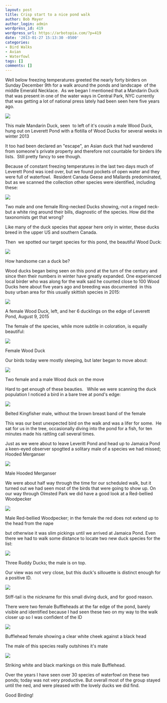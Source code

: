 ```yaml
---
layout: post
title: Crisp start to a nice pond walk
author: Bob Mayer
author_login: admin
wordpress_id: 419
wordpress_url: https://arbotopia.com/?p=419
date: '2013-01-27 15:13:30 -0500'
categories:
- Bird Walks
- Avian
- Waterfowl
tags: []
comments: []
---
```



Well below freezing temperatures greeted the nearly forty birders on Sunday December 9th for a walk around the ponds and landscape  of the middle Emerald Necklace.  As we began I mentioned that a Mandarin Duck that was present in one of the water ways in Central Park, NYC currently that was getting a lot of national press lately had been seen here five years ago. 

![](/images//2018/12/P1070591.jpg?fit=525%2C386&ssl=1)

This male Mandarin Duck, seen  to left of it's cousin a male Wood Duck, hung out on Leverett Pond with a flotilla of Wood Ducks for several weeks in winter 2013

It too had been declared an "escape", an Asian duck that had wandered from someone's private property and therefore not countable for birders life lists.  Still pretty fancy to see though.

Because of constant freezing temperatures in the last two days much of Leverett Pond was iced over, but we found pockets of open water and they were full of waterfowl.  Resident Canada Geese and Mallards predominated, but as we scanned the collection other species were identified, including these:

![](/images//2018/12/Ring-necked-DuckJPG.jpg?fit=525%2C398&ssl=1)

Two male and one female Ring-necked Ducks showing,-not a ringed neck- but a white ring around their bills, diagnostic of the species. How did the taxonomists get that wrong?

Like many of the duck species that appear here only in winter, these ducks breed in the upper US and southern Canada. 

Then  we spotted our target species for this pond, the beautiful Wood Duck:

![](/images//2018/12/P1010412.jpg?fit=525%2C356&ssl=1)

How handsome can a duck be?

Wood ducks began being seen on this pond at the turn of the century and since then their numbers in winter have greatly expanded. One experienced local birder who was along for the walk said he counted close to 100 Wood Ducks here about five years ago and breeding was documented  in this busy urban area for this usually skittish species in 2015:

![](/images//2018/12/P1100739.jpg?fit=525%2C251&ssl=1)

A female Wood Duck, left, and her 6 ducklings on the edge of Leverett Pond, August 9, 2015

The female of the species, while more subtile in coloration, is equally beautiful:

![](/images/2018/12/Wood-Duck-f..jpg)

Female Wood Duck

Our birds today were mostly sleeping, but later began to move about:

![](/images//2018/12/P1010908.jpg?fit=525%2C367&ssl=1)

Two female and a male Wood duck on the move

Hard to get enough of these beauties.   While we were scanning the duck population I noticed a bird in a bare tree at pond's edge:

![](https://i1.wp.com/arbotopia.com/wp-content/uploads/2018/12/P1160316.jpg?fit=525%2C355&ssl=1)

Belted Kingfisher male, without the brown breast band of the female

This was our best unexpected bird on the walk and was a lifer for some.  He sat for us in the tree, occasionally diving into the pond for a fish, for ten minutes made his rattling call several times.

Just as we were about to leave Leveritt Pond and head up to Jamaica Pond a keen-eyed observer spogtted a solitary male of a species we had missed; Hooded Merganser

![](/images/2018/12/H.-Merg.-m-5.jpg)

Male Hooded Merganser

We were about half way through the time for our scheduled walk, but it turned out we had seen most of the birds that were going to show up. On our way through Olmsted Park we did have a good look at a Red-bellied Woodpecker

![](/images/2018/11/P1030156-815x1024.jpg)

Male Red-bellied Woodpecker; in the female the red does not extend up to the head from the nape

but otherwise it was slim pickings until we arrived at Jamaica Pond. Even there we had to walk some distance to locate two new duck species for the list:

![](/images/2018/11/P1030573-1-1024x878.jpg)

Three Ruddy Ducks; the male is on top.

Our view was not very close, but this duck's sillouette is distinct enough for a positive ID.

![](/images/2018/11/P1010232-1024x519.jpg)

Stiff-tail is the nickname for this small diving duck, and for good reason.

There were two female Buffleheads at the far edge of the pond, barely visible and identified because I had seen these two on my way to the walk closer up so I was confident of the ID

![](/images/2018/12/P1010828-1024x821.jpg)

Bufflehead female showing a clear white cheek against a black head

The male of this species really outshines it's mate

![](/images/2018/11/P1010836-1024x677.jpg)

Striking white and black markings on this male Bufflehead.

Over the years I have seen over 30 species of waterfowl on these two ponds; today was not very productive. But overall most of the group stayed until the ned, and were pleased with the lovely ducks we did find.

Good Birding!
